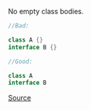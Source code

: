 No empty class bodies.
````kotlin
//Bad:

class A {}
interface B {}

//Good:

class A
interface B

````


[Source](https://ktlint.github.io/#rule-empty-class-body)